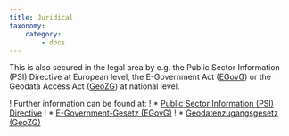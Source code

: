 ```yaml
---
title: Juridical
taxonomy:
    category:
        - docs
---
```


This is also secured in the legal area by e.g. the Public Sector Information (PSI) Directive at European level, the E-Government Act ([EGovG](http://www.gesetze-im-internet.de/egovg/)) or the Geodata Access Act ([GeoZG](https://de.wikipedia.org/wiki/Geodatenzugangsgesetz)) at national level.

! Further information can be found at:
! * [Public Sector Information (PSI) Directive](https://ec.europa.eu/info/consultations/public-consultation-review-directive-re-use-public-sector-information-psi-directive_de)
! * [E-Government-Gesetz (EGovG)](http://www.gesetze-im-internet.de/egovg/)
! * [Geodatenzugangsgesetz (GeoZG)](https://www.gesetze-im-internet.de/geozg/BJNR027800009.html)
